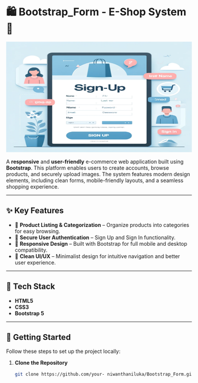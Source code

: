 # 🛍️ Bootstrap_Form - E-Shop System 🚀

<img src="image.webp" alt="E-Shop Screenshot" width="600" height="300">

A **responsive** and **user-friendly** e-commerce web application built using **Bootstrap**. This platform enables users to create accounts, browse products, and securely upload images. The system features modern design elements, including clean forms, mobile-friendly layouts, and a seamless shopping experience.

---

## ✨ Key Features

- 🛒 **Product Listing & Categorization** – Organize products into categories for easy browsing.
- 🔐 **Secure User Authentication** – Sign Up and Sign In functionality.
- 📱 **Responsive Design** – Built with Bootstrap for full mobile and desktop compatibility.
- 🎨 **Clean UI/UX** – Minimalist design for intuitive navigation and better user experience.


---

## 🔧 Tech Stack

- **HTML5**
- **CSS3**
- **Bootstrap 5**
---

## 🚀 Getting Started

Follow these steps to set up the project locally:

1. **Clone the Repository**  
   ```bash
   git clone https://github.com/your- niwanthaniluka/Bootstrap_Form.git
